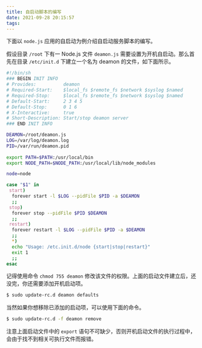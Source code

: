 ```yaml
---
title: 自启动脚本的编写
date: 2021-09-28 20:15:57
tags:
---
```


下面以 `node.js` 应用的自启动为例介绍自启动服务脚本的编写。

假设目录 `/root` 下有一 Node.js 文件 `deamon.js` 需要设置为开机自启动。那么首先在目录 `/etc/init.d` 下建立一个名为 deamon 的文件，如下面所示。

<!--more-->

```sh
#!/bin/sh
### BEGIN INIT INFO
# Provides:          deamon
# Required-Start:    $local_fs $remote_fs $network $syslog $named
# Required-Stop:     $local_fs $remote_fs $network $syslog $named
# Default-Start:     2 3 4 5
# Default-Stop:      0 1 6
# X-Interactive:     true
# Short-Description: Start/stop deamon server
### END INIT INFO

DEAMON=/root/deamon.js
LOG=/var/log/deamon.log
PID=/var/run/deamon.pid
 
export PATH=$PATH:/usr/local/bin
export NODE_PATH=$NODE_PATH:/usr/local/lib/node_modules

node=node

case "$1" in
 start)
  forever start -l $LOG --pidFile $PID -a $DEAMON
  ;;
 stop)
  forever stop --pidFile $PID $DEAMON
  ;;
 restart)
  forever restart -l $LOG --pidFile $PID -a $DEAMON
  ;;
  *)
  echo "Usage: /etc.init.d/node {start|stop|restart}"
  exit 1
  ;;
esac
```

记得使用命令 `chmod 755 deamon` 修改该文件的权限。上面的启动文件建立后，还没完，你还需要添加开机启动项。

```bash
$ sudo update-rc.d deamon defaults
```

当然如果你想移除已添加的启动项，可以使用下面的命令。

```bash
$ sudo update-rc.d -f deamon remove
```

注意上面启动文件中的 `export` 语句不可缺少，否则开机启动文件的执行过程中，会由于找不到相关可执行文件而报错。